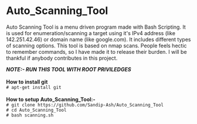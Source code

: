# Auto_Scanning_Tool
Auto Scanning Tool is a menu driven program made with Bash Scripting. It is used for enumeration/scanning a target using it's IPv4 address (like 142.251.42.46) or 
domain name (like google.com). It includes different types of scanning options. This tool is based on nmap scans. People feels hectic to remember commands, so I have made it
to release their burden. I will be thankful if anybody contributes in this project.

***NOTE:- RUN THIS TOOL WITH ROOT PRIVILEDGES***
<br>
<br>
**How to install git** <br>
```# apt-get install git```
<br>
<br>
**How to setup Auto_Scanning_Tool:-**  <br>
```# git clone https://github.com/Sandip-Ash/Auto_Scanning_Tool``` 
<br>
```# cd Auto_Scanning_Tool``` 
<br>
```# bash scanning.sh```  
<br>
